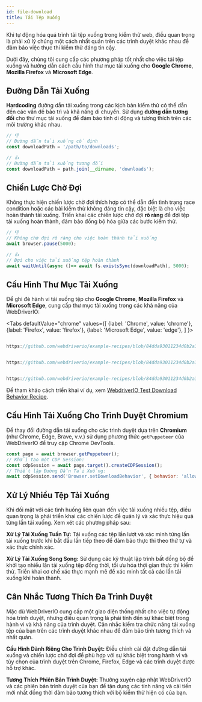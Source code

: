 ```yaml
---
id: file-download
title: Tải Tệp Xuống
---
```


Khi tự động hóa quá trình tải tệp xuống trong kiểm thử web, điều quan trọng là phải xử lý chúng một cách nhất quán trên các trình duyệt khác nhau để đảm bảo việc thực thi kiểm thử đáng tin cậy.

Dưới đây, chúng tôi cung cấp các phương pháp tốt nhất cho việc tải tệp xuống và hướng dẫn cách cấu hình thư mục tải xuống cho **Google Chrome**, **Mozilla Firefox** và **Microsoft Edge**.

## Đường Dẫn Tải Xuống

**Hardcoding** đường dẫn tải xuống trong các kịch bản kiểm thử có thể dẫn đến các vấn đề bảo trì và khả năng di chuyển. Sử dụng **đường dẫn tương đối** cho thư mục tải xuống để đảm bảo tính di động và tương thích trên các môi trường khác nhau.

```javascript
// 👎
// Đường dẫn tải xuống cố định
const downloadPath = '/path/to/downloads';

// 👍
// Đường dẫn tải xuống tương đối
const downloadPath = path.join(__dirname, 'downloads');
```

## Chiến Lược Chờ Đợi

Không thực hiện chiến lược chờ đợi thích hợp có thể dẫn đến tình trạng race condition hoặc các bài kiểm thử không đáng tin cậy, đặc biệt là cho việc hoàn thành tải xuống. Triển khai các chiến lược chờ đợi **rõ ràng** để đợi tệp tải xuống hoàn thành, đảm bảo đồng bộ hóa giữa các bước kiểm thử.

```javascript
// 👎
// Không chờ đợi rõ ràng cho việc hoàn thành tải xuống
await browser.pause(5000);

// 👍
// Đợi cho việc tải xuống tệp hoàn thành
await waitUntil(async ()=> await fs.existsSync(downloadPath), 5000);
```

## Cấu Hình Thư Mục Tải Xuống

Để ghi đè hành vi tải xuống tệp cho **Google Chrome**, **Mozilla Firefox** và **Microsoft Edge**, cung cấp thư mục tải xuống trong các khả năng của WebDriverIO:

<Tabs
defaultValue="chrome"
values={[
{label: 'Chrome', value: 'chrome'},
{label: 'Firefox', value: 'firefox'},
{label: 'Microsoft Edge', value: 'edge'},
]
}>

<TabItem value='chrome'>

```javascript reference title="wdio.conf.js"

https://github.com/webdriverio/example-recipes/blob/84dda93011234d0b2a34ee0cfb3cdfa2a06136a5/testDownloadBehavior/wdio.conf.js#L8-L16

```

</TabItem>

<TabItem value='firefox'>

```javascript reference title="wdio.conf.js"

https://github.com/webdriverio/example-recipes/blob/84dda93011234d0b2a34ee0cfb3cdfa2a06136a5/testDownloadBehavior/wdio.conf.js#L20-L32

```

</TabItem>

<TabItem value='edge'>

```javascript reference title="wdio.conf.js"

https://github.com/webdriverio/example-recipes/blob/84dda93011234d0b2a34ee0cfb3cdfa2a06136a5/testDownloadBehavior/wdio.conf.js#L36-L44

```

</TabItem>

</Tabs>

Để tham khảo cách triển khai ví dụ, xem [WebdriverIO Test Download Behavior Recipe](https://github.com/webdriverio/example-recipes/tree/main/testDownloadBehavior).

## Cấu Hình Tải Xuống Cho Trình Duyệt Chromium

Để thay đổi đường dẫn tải xuống cho các trình duyệt dựa trên __Chromium__ (như Chrome, Edge, Brave, v.v.) sử dụng phương thức `getPuppeteer` của WebDriverIO để truy cập Chrome DevTools.

```javascript
const page = await browser.getPuppeteer();
// Khởi tạo một CDP Session:
const cdpSession = await page.target().createCDPSession();
// Thiết lập Đường Dẫn Tải Xuống:
await cdpSession.send('Browser.setDownloadBehavior', { behavior: 'allow', downloadPath: downloadPath });
```

## Xử Lý Nhiều Tệp Tải Xuống

Khi đối mặt với các tình huống liên quan đến việc tải xuống nhiều tệp, điều quan trọng là phải triển khai các chiến lược để quản lý và xác thực hiệu quả từng lần tải xuống. Xem xét các phương pháp sau:

__Xử Lý Tải Xuống Tuần Tự:__ Tải xuống các tệp lần lượt và xác minh từng lần tải xuống trước khi bắt đầu lần tiếp theo để đảm bảo thực thi theo thứ tự và xác thực chính xác.

__Xử Lý Tải Xuống Song Song:__ Sử dụng các kỹ thuật lập trình bất đồng bộ để khởi tạo nhiều lần tải xuống tệp đồng thời, tối ưu hóa thời gian thực thi kiểm thử. Triển khai cơ chế xác thực mạnh mẽ để xác minh tất cả các lần tải xuống khi hoàn thành.

## Cân Nhắc Tương Thích Đa Trình Duyệt

Mặc dù WebDriverIO cung cấp một giao diện thống nhất cho việc tự động hóa trình duyệt, nhưng điều quan trọng là phải tính đến sự khác biệt trong hành vi và khả năng của trình duyệt. Cân nhắc kiểm tra chức năng tải xuống tệp của bạn trên các trình duyệt khác nhau để đảm bảo tính tương thích và nhất quán.

__Cấu Hình Dành Riêng Cho Trình Duyệt:__ Điều chỉnh cài đặt đường dẫn tải xuống và chiến lược chờ đợi để phù hợp với sự khác biệt trong hành vi và tùy chọn của trình duyệt trên Chrome, Firefox, Edge và các trình duyệt được hỗ trợ khác.

__Tương Thích Phiên Bản Trình Duyệt:__ Thường xuyên cập nhật WebDriverIO và các phiên bản trình duyệt của bạn để tận dụng các tính năng và cải tiến mới nhất đồng thời đảm bảo tương thích với bộ kiểm thử hiện có của bạn.